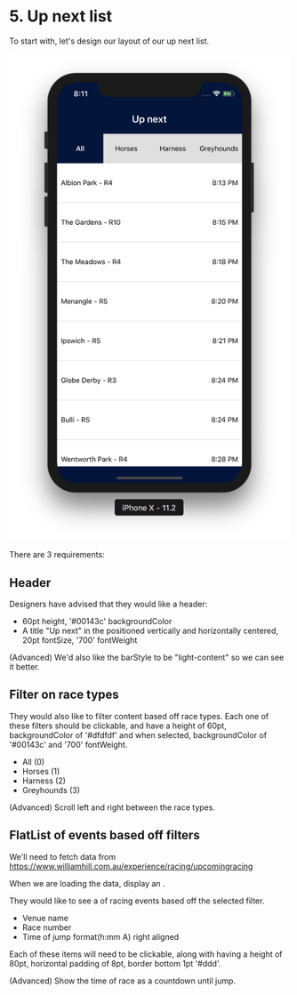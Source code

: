 # 5. Up next list

To start with, let's design our layout of our up next list.

![Up next](upNext.png)

There are 3 requirements:
 
## Header

Designers have advised that they would like a header:
- 60pt height, '#00143c' backgroundColor
- A title "Up next" in the positioned vertically and horizontally centered, 20pt fontSize, '700' fontWeight

(Advanced) We'd also like the <StatusBar /> barStyle to be "light-content" so we can see it better.
    
## Filter on race types

They would also like to filter content based off race types. Each one of these filters should be clickable, and have a height of 60pt, backgroundColor of '#dfdfdf' and when selected, backgroundColor of '#00143c' and '700' fontWeight.
- All (0)
- Horses (1)
- Harness (2)
- Greyhounds (3)
    
(Advanced) Scroll left and right between the race types.

## FlatList of events based off filters

We'll need to fetch data from https://www.williamhill.com.au/experience/racing/upcomingracing

When we are loading the data, display an <ActivityIndicator />.

They would like to see a <FlatList /> of racing events based off the selected filter.
- Venue name
- Race number
- Time of jump format(h:mm A) right aligned

Each of these items will need to be clickable, along with having a height of 80pt, horizontal padding of 8pt, border bottom 1pt '#ddd'.

(Advanced) Show the time of race as a countdown until jump.
